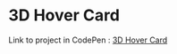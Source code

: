 # 3D Hover Card

Link to project in CodePen : [3D Hover Card](https://codepen.io/DariusDark/pen/jOLgaYq?editors=1100)
